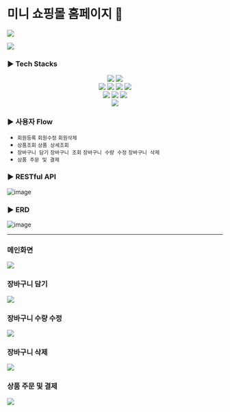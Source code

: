 # 미니 쇼핑몰 홈페이지 👒

![](https://velog.velcdn.com/images/gangintheremark/post/cf7c2740-7e51-4b93-8aac-a21a0e382f52/image.gif)

<a href="https://velog.io/@gangintheremark/series/Mini-ShoppingMall" target="_blank"><img src="https://img.shields.io/badge/velog-20C997?style=for-the-badge&logo=velog&logoColor=white"></a>

### ▶ Tech Stacks

<div style="text-align:center;">
<img src="https://img.shields.io/badge/thymeleaf-005F0F?style=for-the-badge&logo=thymeleaf&logoColor=white">
<img src="https://img.shields.io/badge/jquery-0769AD?style=for-the-badge&logo=jquery&logoColor=white"> <br>
<img src="https://img.shields.io/badge/springboot-6DB33F?style=for-the-badge&logo=springboot&logoColor=white"> 
 <img src="https://img.shields.io/badge/gradle-02303A?style=for-the-badge&logo=gradle&logoColor=white"> <img src="https://img.shields.io/badge/JPA-221E1F?style=for-the-badge&logo=&logoColor=white">
 <img src="https://img.shields.io/badge/hibernate-59666C?style=for-the-badge&logo=hibernate&logoColor=white"> <br>
<img src="https://img.shields.io/badge/mysql-4479A1?style=for-the-badge&logo=mysql&logoColor=white">   <img src="https://img.shields.io/badge/docker-2496ED?style=for-the-badge&logo=docker&logoColor=white">
<img src="https://img.shields.io/badge/amazonaws-232F3E?style=for-the-badge&logo=amazonaws&logoColor=white"> <br>
<img src="https://img.shields.io/badge/intellijidea-000000?style=for-the-badge&logo=intellijidea&logoColor=white">
</div>

### ▶ 사용자 Flow
- `회원등록` `회원수정` `회원삭제`
- `상품조회` `상품 상세조회`
- `장바구니 담기` `장바구니 조회` `장바구니 수량 수정` `장바구니 삭제`
- `상품 주문 및 결제` 
 

### ▶ RESTful API
![image](https://github.com/gangintheremark/mini-ShoppingMall/assets/81904943/3747e3fc-e8ac-4fb7-9945-6210ded66414)


### ▶ ERD
![image](https://github.com/gangintheremark/mini-ShoppingMall/assets/81904943/01e0e94d-14a1-4408-9996-972cf03f63b8)


---

### 메인화면

![](https://velog.velcdn.com/images/gangintheremark/post/070b7c8c-cfc4-466a-b7d9-31bc6d4628c4/image.gif)

### 장바구니 담기

![](https://velog.velcdn.com/images/gangintheremark/post/73081706-d658-4e15-9d7c-9b03126a054c/image.gif)

### 장바구니 수량 수정
![](https://velog.velcdn.com/images/gangintheremark/post/7d9e314f-b190-4096-8aa7-323c3a52c6e7/image.gif)

### 장바구니 삭제
![](https://velog.velcdn.com/images/gangintheremark/post/f7f4af68-116d-4b72-8c97-2a6d952d0cdb/image.gif)

### 상품 주문 및 결제
![](https://velog.velcdn.com/images/gangintheremark/post/685bf034-3998-418e-9395-533f324910f4/image.gif)


